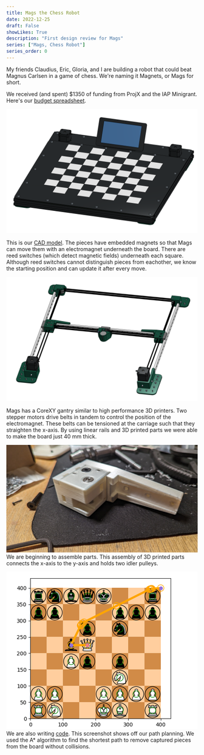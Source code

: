 ```yaml
---
title: Mags the Chess Robot
date: 2022-12-25
draft: False
showLikes: True
description: "First design review for Mags"
series: ["Mags, Chess Robot"]
series_order: 0
---
```


My friends Claudius, Eric, Gloria, and I are building a robot that could beat Magnus Carlsen in a game of chess. We're naming it Magnets, or Mags for short. 

We received (and spent) $1350 of funding from ProjX and the IAP Minigrant. Here's our [budget spreadsheet](https://docs.google.com/spreadsheets/d/1yqGCbEJ-lgLs7kG5b4U-4LM2qvh067T2bJkhiu7EdD8/edit?usp=sharing). 

![CAD](images/mags_cad.png)

This is our [CAD model](https://cad.onshape.com/documents/2f3e28006e5b2cd6cd052bed/w/872351ec056974a435282c6c/e/d98ee53972011595aca895ee?renderMode=0&uiState=63c3c2efbb8ec706e89127de). The pieces have embedded magnets so that Mags can move them with an electromagnet underneath the board. There are reed switches (which detect magnetic fields) underneath each square. Although reed switches cannot distinguish pieces from eachother, we know the starting position and can update it after every move. 

![CAD](images/mags_gantry.png)

Mags has a CoreXY gantry similar to high performance 3D printers. Two stepper motors drive belts in tandem to control the position of the electromagnet. These belts can be tensioned at the carriage such that they straighten the x-axis. By using linear rails and 3D printed parts we were able to make the board just 40 mm thick.

![Prototype](images/pulley_block.jpg)
We are beginning to assemble parts. This assembly of 3D printed parts connects the x-axis to the y-axis and holds two idler pulleys. 

![Path Planning](images/path_planning.png)
We are also writing [code](https://github.com/cttdev/mags). This screenshot shows off our path planning. We used the A* algorithm to find the shortest path to remove captured pieces from the board without collisions.
